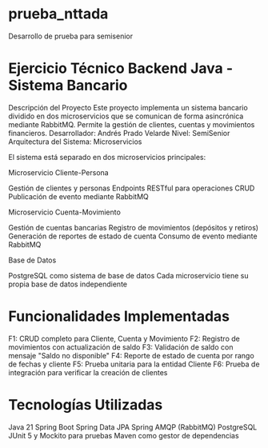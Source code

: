 # prueba_nttada
Desarrollo de prueba para semisenior

# Ejercicio Técnico Backend Java - Sistema Bancario
Descripción del Proyecto
Este proyecto implementa un sistema bancario dividido en dos microservicios que se comunican de forma asincrónica mediante RabbitMQ. Permite la gestión de clientes, cuentas y movimientos financieros.
Desarrollador: Andrés Prado Velarde
Nivel: SemiSenior
Arquitectura del Sistema: Microservicios

El sistema está separado en dos microservicios principales:

Microservicio Cliente-Persona

Gestión de clientes y personas
Endpoints RESTful para operaciones CRUD
Publicación de evento mediante RabbitMQ


Microservicio Cuenta-Movimiento

Gestión de cuentas bancarias
Registro de movimientos (depósitos y retiros)
Generación de reportes de estado de cuenta
Consumo de evento mediante RabbitMQ

Base de Datos

PostgreSQL como sistema de base de datos
Cada microservicio tiene su propia base de datos independiente

# Funcionalidades Implementadas

F1: CRUD completo para Cliente, Cuenta y Movimiento
F2: Registro de movimientos con actualización de saldo
F3: Validación de saldo con mensaje "Saldo no disponible"
F4: Reporte de estado de cuenta por rango de fechas y cliente
F5: Prueba unitaria para la entidad Cliente
F6: Prueba de integración para verificar la creación de clientes

# Tecnologías Utilizadas

Java 21
Spring Boot
Spring Data JPA
Spring AMQP (RabbitMQ)
PostgreSQL
JUnit 5 y Mockito para pruebas
Maven como gestor de dependencias
